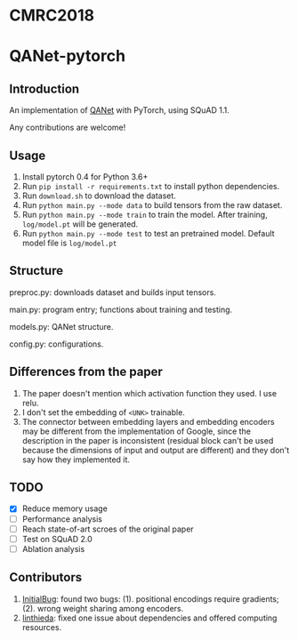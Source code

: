# CMRC2018

# QANet-pytorch

## Introduction

An implementation of [QANet](https://arxiv.org/pdf/1804.09541.pdf) with PyTorch, using SQuAD 1.1. 

Any contributions are welcome!

## Usage

1. Install pytorch 0.4 for Python 3.6+
2. Run `pip install -r requirements.txt` to install python dependencies.
3. Run `download.sh` to download the dataset.
4. Run `python main.py --mode data` to build tensors from the raw dataset.
5. Run `python main.py --mode train` to train the model. After training, `log/model.pt` will be generated.
6. Run `python main.py --mode test` to test an pretrained model. Default model file is `log/model.pt`

## Structure
preproc.py: downloads dataset and builds input tensors.

main.py: program entry; functions about training and testing.

models.py: QANet structure.

config.py: configurations.

## Differences from the paper

1. The paper doesn't mention which activation function they used. I use relu.
2. I don't set the embedding of `<UNK>` trainable.
3. The connector between embedding layers and embedding encoders may be different from the implementation of Google, since the description in the paper is inconsistent (residual block can't be used because the dimensions of input and output are different) and they don't say how they implemented it.

## TODO

- [x] Reduce memory usage
- [ ] Performance analysis
- [ ] Reach state-of-art scroes of the original paper
- [ ] Test on SQuAD 2.0
- [ ] Ablation analysis

## Contributors
1. [InitialBug](https://github.com/InitialBug): found two bugs: (1). positional encodings require gradients; (2). wrong weight sharing among encoders.
2. [linthieda](https://github.com/linthieda): fixed one issue about dependencies and offered computing resources.
